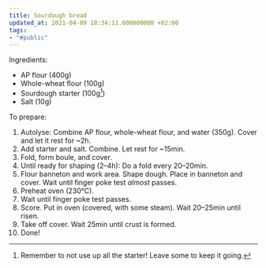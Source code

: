 ```yaml
---
title: Sourdough bread
updated_at: 2021-04-09 18:34:11.000000000 +02:00
tags:
- "#public"
---
```



Ingredients:
* AP flour (400g)
* Whole-wheat flour (100g)
* Sourdough starter (100g[^starter])
* Salt (10g)

[^starter]: Remember to not use up all the starter! Leave some to keep it going.

To prepare:
1. Autolyse: Combine AP flour, whole-wheat flour, and water (350g). Cover and let it rest for ~2h.
2. Add starter and salt. Combine. Let rest for ~15min.
3. Fold, form boule, and cover.
4. Until ready for shaping (2–4h): Do a fold every 20–20min.
5. Flour banneton and work area. Shape dough. Place in banneton and cover. Wait until finger poke test _almost_ passes.
6. Preheat oven (230°C).
7. Wait until finger poke test passes.
8. Score. Put in oven (covered, with some steam). Wait 20–25min until risen.
9. Take off cover. Wait 25min until crust is formed.
10. Done!